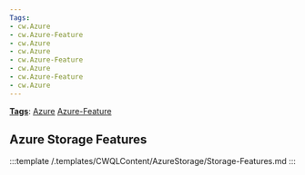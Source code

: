```yaml
---
Tags:
- cw.Azure
- cw.Azure-Feature
- cw.Azure
- cw.Azure
- cw.Azure-Feature
- cw.Azure
- cw.Azure-Feature
- cw.Azure
---
```

[**Tags**](/Tags): [Azure](/Tags/Azure)  [Azure-Feature](/Tags/Azure%2DFeature) 

## Azure Storage Features

:::template /.templates/CWQLContent/AzureStorage/Storage-Features.md
:::